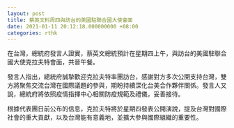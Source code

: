 ```yaml
---
layout: post
title: 蔡英文料周四與訪台的美國駐聯合國大使會面
date: 2021-01-11 20:12:18.000000000 +08:00
categories: rthk
---
```


在台灣，總統府發言人證實，蔡英文總統預計在星期四上午，與訪台的美國駐聯合國大使克拉夫特會面，共晉午餐。

發言人指出，總統府誠摯歡迎克拉夫特率團訪台，感謝對方多次公開支持台灣，雙方將聚焦交流台灣在國際議題的參與，期盼持續深化台美合作夥伴關係。發言人又說，總統府將依照疫情指揮中心相關防疫規範及禮儀，妥善接待。

根據代表團日前公布的信息，克拉夫特將於星期四發表公開演說，提及台灣對國際社會的重大貢獻，以及台灣能有意義地，並擴大參與國際組織的重要性。
